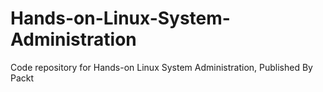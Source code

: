 # Hands-on-Linux-System-Administration
Code repository for Hands-on Linux System Administration, Published By Packt 
